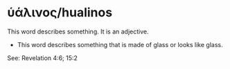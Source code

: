 # ὑάλινος/hualinos
This word describes something. It is an adjective.
* This word describes something that is made of glass or looks like glass.

See: Revelation 4:6; 15:2
